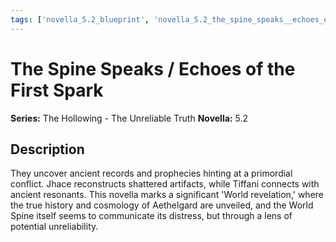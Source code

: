 ```yaml
---
tags: ['novella_5.2_blueprint', 'novella_5.2_the_spine_speaks__echoes_of_the_first_spark', 'saga_outline', 'series_5_the_hollowing___the_unreliable_truth']
---
```


# The Spine Speaks / Echoes of the First Spark

**Series:** The Hollowing - The Unreliable Truth
**Novella:** 5.2

## Description

They uncover ancient records and prophecies hinting at a primordial conflict. Jhace reconstructs shattered artifacts, while Tiffani connects with ancient resonants. This novella marks a significant 'World revelation,' where the true history and cosmology of Aethelgard are unveiled, and the World Spine itself seems to communicate its distress, but through a lens of potential unreliability.
